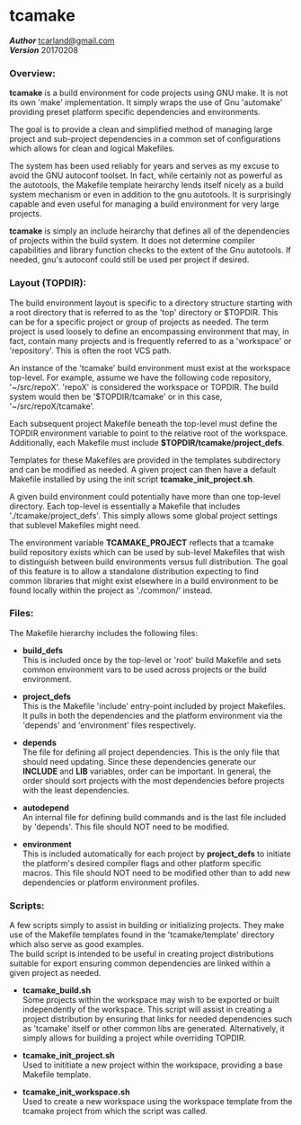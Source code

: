 tcamake
=======

***Author***  tcarland@gmail.com  
***Version*** 20170208


### Overview:

  **tcamake** is a build environment for code projects using GNU make. 
It is not its own 'make' implementation. It simply wraps the use of 
Gnu 'automake' providing preset platform specific dependencies and 
environments.  

  The goal is to provide a clean and simplified method of managing large 
project and sub-project dependencies in a common set of configurations 
which allows for clean and logical Makefiles.  

  The system has been used reliably for years and serves as my excuse to 
avoid the GNU autoconf toolset. In fact, while certainly not as powerful 
as the autotools, the Makefile template heirarchy lends itself nicely 
as a build system mechanism or even in addition to the gnu autotools. It is 
surprisingly capable and even useful for managing a build environment 
for very large projects.   

  **tcamake** is simply an include heirarchy that defines all of the
dependencies of projects within the build system. It does not determine 
compiler capabilities and library function checks to the extent of the
Gnu autotools.  If needed, gnu's autoconf could still be used per 
project if desired.   

### Layout (TOPDIR):

  The build environment layout is specific to a directory structure 
starting with a root directory that is referred to as the 'top' directory 
or $TOPDIR. This can be for a specific project or group of projects as needed. 
The term project is used loosely to define an encompassing environment 
that may, in fact, contain many projects and is frequently referred to as 
a 'workspace' or 'repository'. This is often the root VCS path.  

  An instance of the 'tcamake' build environment must exist at the 
workspace top-level. For example, assume we have the following code 
repository, '~/src/repoX'. 'repoX' is considered the workspace 
or TOPDIR. The build system would then be '$TOPDIR/tcamake' or in this
case, '~/src/repoX/tcamake'.  

  Each subsequent project Makefile beneath the top-level must define 
the TOPDIR environment variable to point to the relative root of the workspace.
Additionally, each Makefile must include **$TOPDIR/tcamake/project_defs**.  

  Templates for these Makefiles are provided in the templates subdirectory
and can be modified as needed. A given project can then have a default 
Makefile installed by using the init script **tcamake_init_project.sh**.  

  A given build environment could potentially have more than one top-level 
directory. Each top-level is essentially a Makefile that includes 
'./tcamake/project_defs'. This simply allows some global project settings
that sublevel Makefiles might need.  

  The environment variable **TCAMAKE_PROJECT** reflects that a tcamake build 
repository exists which can be used by sub-level Makefiles that wish to 
distinguish between build environments versus full distribution. The goal of 
this feature is to allow a standalone distribution expecting to find common
libraries that might exist elsewhere in a build environment to be 
found locally within the project as './common/' instead.   

### Files:

The Makefile hierarchy includes the following files:

 * **build_defs**  
    This is included once by the top-level or 'root' build Makefile and
    sets common environment vars to be used across projects or the build
    environment.  

 * **project_defs**  
    This is the Makefile 'include' entry-point included by project Makefiles. 
    It pulls in both the dependencies and the platform environment via the 
    'depends' and 'environment' files respectively. 

 * **depends**  
    The file for defining all project dependencies. This is the only file 
    that should need updating. Since these dependencies generate our **INCLUDE** 
    and **LIB** variables, order can be important.  In general, the order should 
    sort projects with the most dependencies before projects with the least 
    dependencies.  

 * **autodepend**  
    An internal file for defining build commands and is the last file included 
    by 'depends'.  This file should NOT need to be modified.

 * **environment**  
    This is included automatically for each project by **project_defs** 
    to initiate the platform's desired compiler flags and other 
    platform specific macros.
    This file should NOT need to be modified other than to add new 
    dependencies or platform environment profiles.


### Scripts:

  A few scripts simply to assist in building or initializing projects. 
They make use of the Makefile templates found in the 'tcamake/template' 
directory which also serve as good examples.   
  The build script is intended to be useful in creating project 
distributions suitable for export ensuring common dependencies are linked 
within a given project as needed.  
  
 * **tcamake_build.sh**  
    Some projects within the workspace may wish to be exported or built 
    independently of the workspace. This script will assist in creating a 
    project distribution by ensuring that links for needed dependencies 
    such as 'tcamake' itself or other common libs are generated. 
    Alternatively, it simply allows for building a project 
    while overriding TOPDIR.

 * **tcamake_init_project.sh**  
    Used to inititiate a new project within the workspace, providing 
    a base Makefile template.

 * **tcamake_init_workspace.sh**  
    Used to create a new workspace using the workspace template from 
    the tcamake project from which the script was called.


